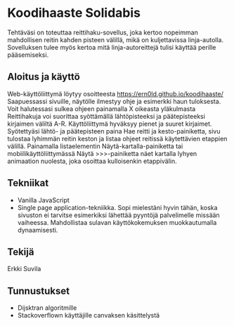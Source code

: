 # Koodihaaste Solidabis

Tehtäväsi on toteuttaa reittihaku-sovellus, joka kertoo nopeimman mahdollisen reitin kahden pisteen välillä, mikä on kuljettavissa linja-autolla. 
Sovelluksen tulee myös kertoa mitä linja-autoreittejä tulisi käyttää perille pääsemiseksi.

## Aloitus ja käyttö

Web-käyttöliittymä löytyy osoitteesta https://ern0ld.github.io/koodihaaste/
Saapuessassi sivuille, näytölle ilmestyy ohje ja esimerkki haun tuloksesta. Voit halutessasi sulkea ohjeen painamalla X oikeasta yläkulmasta
Reittihakuja voi suorittaa syöttämällä lähtöpisteeksi ja päätepisteeksi kirjaimen väliltä A-R. Käyttöliittymä hyväksyy pienet ja suuret kirjaimet.
Syötettyäsi lähtö- ja päätepisteen paina Hae reitti ja kesto-painiketta, sivu tulostaa lyhimmän reitin keston ja listaa ohjeet
reitissä käytettävien etappien välillä. Painamalla listaelementin Näytä-kartalla-painiketta tai mobiilikäyttöliittymässä Näytä >>>-painiketta
näet kartalla lyhyen animaation nuolesta, joka osoittaa kulloisenkin etappivälin.

## Tekniikat

* Vanilla JavaScript
* Single page application-tekniikka. Sopi mielestäni hyvin tähän, koska sivuston ei tarvitse esimerkiksi lähettää pyyntöjä palvelimelle missään vaiheessa. Mahdollistaa sulavan käyttökokemuksen
muokkautumalla dynaamisesti.

## Tekijä

Erkki Suvila

## Tunnustukset

* Dijsktran algoritmille
* Stackoverflown käyttäjille canvaksen käsittelystä

